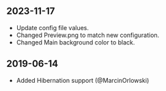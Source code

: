 
2023-11-17
----------

- Update config file values.
- Changed Preview.png to match new configuration.
- Changed Main background color to black.

2019-06-14
----------

- Added Hibernation support (@MarcinOrlowski)
